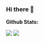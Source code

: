 ### Hi there 👋

**Github Stats:**

<p align="left">
  <img src="https://github-readme-stats.vercel.app/api?username=ghkobbs&hide=stars&show_icons=true&theme=synthwave&line_height=40&count_private=true">
  <img src="https://github-readme-stats.vercel.app/api/top-langs/?username=ghkobbs&count_private=true&theme=synthwave&count_private=true">
</p>

<!--
**ghkobbs/ghkobbs** is a ✨ _special_ ✨ repository because its `README.md` (this file) appears on your GitHub profile.

Here are some ideas to get you started:

- 🔭 I’m currently working on ...
- 🌱 I’m currently learning ...
- 👯 I’m looking to collaborate on ...
- 🤔 I’m looking for help with ...
- 💬 Ask me about ...
- 📫 How to reach me: ...
- 😄 Pronouns: ...
- ⚡ Fun fact: ...
-->
